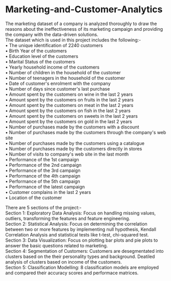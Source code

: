 # Marketing-and-Customer-Analytics
The marketing dataset of a company is analyzed thoroughly to draw the reasons about the ineffectiveness of its marketing campaign and providing the company with the data-driven solutions.  
The dataset which is used in this project includes the following:-  
•	The unique identification of 2240 customers  
•	Birth Year of the customers  
•	Education level of the customers  
•	Marital Status of the customers  
•	Yearly household income of the customers  
•	Number of children in the household of the customer  
•	Number of teenagers in the household of the customer  
•	Date of customer's enrolment with the company  
•	Number of days since customer's last purchase  
•	Amount spent by the customers on wine in the last 2 years  
•	Amount spent by the customers on fruits in the last 2 years  
•	Amount spent by the customers on meat in the last 2 years  
•	Amount spent by the customers on fish in the last 2 years  
•	Amount spent by the customers on sweets in the last 2 years  
•	Amount spent by the customers on gold in the last 2 years  
•	Number of purchases made by the customers with a discount  
•	Number of purchases made by the customers through the company's web site  
•	Number of purchases made by the customers using a catalogue  
•	Number of purchases made by the customers directly in stores  
•	Number of visits to company's web site in the last month  
•	Performance of the 1st campaign  
•	Performance of the 2nd campaign  
•	Performance of the 3rd campaign  
•	Performance of the 4th campaign  
•	Performance of the 5th campaign  
•	Performance of the latest campaign  
•	Customer complains in the last 2 years  
•	Location of the customer  
  
There are 5 sections of the project:-  
Section 1: Exploratory Data Analysis:
	   Focus on handling missing values, outliers, transforming the features and feature engineering.  
Section 2: Statistical Analysis:
	   Focus on determining the correlation between two or more features by implementing null hypothesis, Kendall Correlation Analysis and statistical tests like t-test, chi-squared test.  
Section 3: Data Visualization:
	   Focus on plotting bar plots and pie plots to answer the basic questions related to marketing.  
Section 4: Segmentation of Customers:
	   Customers are desegmentated into clusters based on the their personality types and background. Deatiled analysis of clusters based on income of the customers.  
Section 5: Classification Modelling:
	   8 classification models are employed and compared their accuracy scores and performace matrices.
